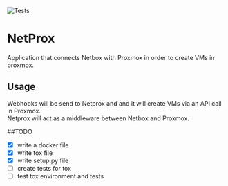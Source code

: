 ![Tests](https://github.com/chris8838/netprox/actions/workflows/tox.yml/badge.svg)
# NetProx
Application that connects Netbox with Proxmox in order to create VMs in proxmox.

## Usage
Webhooks will be send to Netprox and and it will create VMs via an API call in Proxmox.  
Netprox will act as a middleware between Netbox and Proxmox.

##TODO
- [X] write a docker file 
- [X] write tox file
- [X] write setup.py file
- [ ] create tests for tox
- [ ] test tox environment and tests
